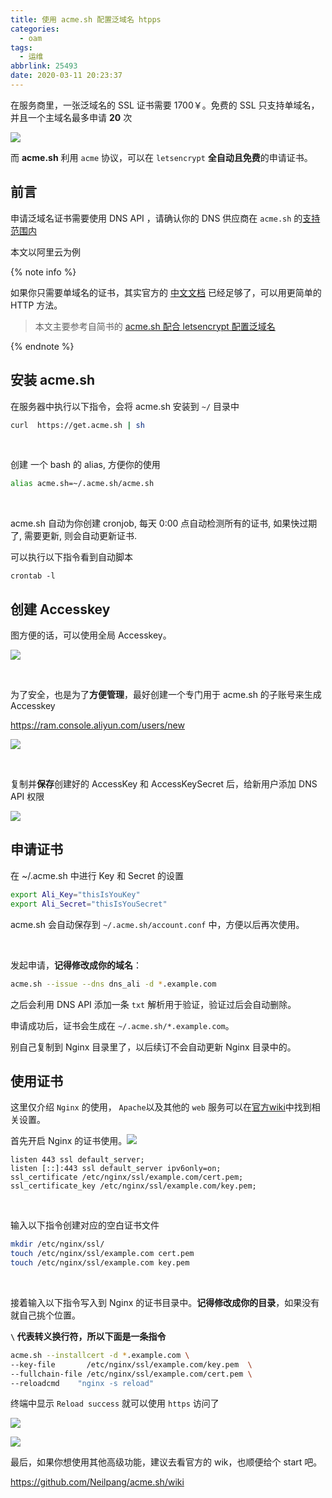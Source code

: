 ```yaml
---
title: 使用 acme.sh 配置泛域名 htpps
categories:
  - oam
tags:
  - 运维
abbrlink: 25493
date: 2020-03-11 20:23:37
---
```




在服务商里，一张泛域名的 SSL 证书需要 1700￥。免费的 SSL 只支持单域名，并且一个主域名最多申请 **20** 次

![](http://markdown.yeek.top/20200311203410.png)



而 **acme.sh** 利用 `acme` 协议，可以在 `letsencrypt`  **全自动且免费**的申请证书。



<!-- more -->



## 前言

申请泛域名证书需要使用 DNS API ，请确认你的 DNS 供应商在 `acme.sh` 的[支持范围内](https://github.com/acmesh-official/acme.sh/wiki/dnsapi)

本文以阿里云为例

{% note info %}

如果你只需要单域名的证书，其实官方的 [中文文档](https://github.com/acmesh-official/acme.sh/wiki/%E8%AF%B4%E6%98%8E) 已经足够了，可以用更简单的 HTTP 方法。

> 本文主要参考自简书的 [acme.sh 配合 letsencrypt 配置泛域名](https://www.jianshu.com/p/dbe180979e77)

{% endnote %}



## 安装 acme.sh

在服务器中执行以下指令，会将 acme.sh 安装到 `~/` 目录中

```bash
curl  https://get.acme.sh | sh
```

<br>

创建 一个 bash 的 alias, 方便你的使用

```bash
alias acme.sh=~/.acme.sh/acme.sh
```

<br>

acme.sh 自动为你创建 cronjob, 每天 0:00 点自动检测所有的证书, 如果快过期了, 需要更新, 则会自动更新证书.

可以执行以下指令看到自动脚本

```
crontab -l
```



## 创建 Accesskey

图方便的话，可以使用全局 Accesskey。

![](http://markdown.yeek.top/20200311204841.png)

<br>

为了安全，也是为了**方便管理**，最好创建一个专门用于 acme.sh 的子账号来生成 Accesskey

https://ram.console.aliyun.com/users/new

![](http://markdown.yeek.top/20200311205057.png)

<br>

复制并**保存**创建好的 AccessKey 和 AccessKeySecret 后，给新用户添加 DNS API 权限

![](http://markdown.yeek.top/20200311205534.png)





## 申请证书

在 ~/.acme.sh 中进行 Key 和 Secret 的设置

```bash
export Ali_Key="thisIsYouKey"
export Ali_Secret="thisIsYouSecret"
```

acme.sh 会自动保存到 `~/.acme.sh/account.conf` 中，方便以后再次使用。

<br>

发起申请，**记得修改成你的域名**： 

```bash
acme.sh --issue --dns dns_ali -d *.example.com 
```

之后会利用 DNS API 添加一条 `txt` 解析用于验证，验证过后会自动删除。

申请成功后，证书会生成在 `~/.acme.sh/*.example.com`。

别自己复制到 Nginx 目录里了，以后续订不会自动更新 Nginx 目录中的。





## 使用证书

这里仅介绍 `Nginx` 的使用， `Apache`以及其他的 `web` 服务可以在[官方wiki](https://github.com/acmesh-official/acme.sh/wiki/%E8%AF%B4%E6%98%8E)中找到相关设置。

首先开启 Nginx 的证书使用。![](http://markdown.yeek.top/20200311211644.png)

```
listen 443 ssl default_server;
listen [::]:443 ssl default_server ipv6only=on;
ssl_certificate /etc/nginx/ssl/example.com/cert.pem;
ssl_certificate_key /etc/nginx/ssl/example.com/key.pem;
```

<br>

输入以下指令创建对应的空白证书文件

```bash
mkdir /etc/nginx/ssl/
touch /etc/nginx/ssl/example.com cert.pem
touch /etc/nginx/ssl/example.com key.pem
```

<br>

接着输入以下指令写入到 Nginx 的证书目录中。**记得修改成你的目录**，如果没有就自己挑个位置。

 **`\` 代表转义换行符，所以下面是一条指令**

```bash
acme.sh --installcert -d *.example.com \
--key-file       /etc/nginx/ssl/example.com/key.pem  \
--fullchain-file /etc/nginx/ssl/example.com/cert.pem \
--reloadcmd    "nginx -s reload"
```

终端中显示 `Reload success`  就可以使用 `https`  访问了

![](http://markdown.yeek.top/20200311215531.png)

![](http://markdown.yeek.top/20200311215436.png)

最后，如果你想使用其他高级功能，建议去看官方的 wik，也顺便给个 start 吧。

https://github.com/Neilpang/acme.sh/wiki

